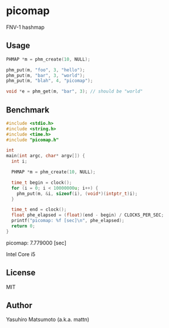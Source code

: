 # picomap

FNV-1 hashmap

## Usage

```c
PHMAP *m = phm_create(10, NULL);

phm_put(m, "foo", 3, "hello");
phm_put(m, "bar", 3, "world");
phm_put(m, "blah", 4, "picomap");

void *e = phm_get(m, "bar", 3); // should be "world"
```

## Benchmark

```c
#include <stdio.h>
#include <string.h>
#include <time.h>
#include "picomap.h"

int
main(int argc, char* argv[]) {
  int i;

  PHMAP *m = phm_create(10, NULL);

  time_t begin = clock();
  for (i = 0; i < 10000000u; i++) {
    phm_put(m, &i, sizeof(i), (void*)(intptr_t)i);
  }

  time_t end = clock();
  float phe_elapsed = (float)(end - begin) / CLOCKS_PER_SEC;
  printf("picomap: %f [sec]\n", phe_elapsed);
  return 0;
}
```

picomap: 7.779000 [sec]

Intel Core i5

## License

MIT

## Author

Yasuhiro Matsumoto (a.k.a. mattn)
